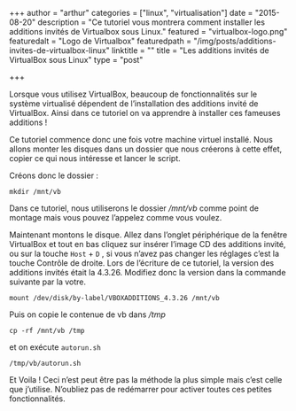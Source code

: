 +++
author = "arthur"
categories = ["linux", "virtualisation"]
date = "2015-08-20"
description = "Ce tutoriel vous montrera comment installer les additions invités de Virtualbox sous Linux."
featured = "virtualbox-logo.png"
featuredalt = "Logo de Virtualbox"
featuredpath = "/img/posts/additions-invites-de-virtualbox-linux"
linktitle = ""
title = "Les additions invités de VirtualBox sous Linux"
type = "post"

+++

Lorsque vous utilisez VirtualBox, beaucoup de fonctionnalités sur le système virtualisé dépendent de l’installation des additions invité de VirtualBox. Ainsi dans ce tutoriel on va apprendre à installer ces fameuses additions !

Ce tutoriel commence donc une fois votre machine virtuel installé. Nous allons monter les disques dans un dossier que nous créerons à cette effet, copier ce qui nous intéresse et lancer le script.

<!--more-->

Créons donc le dossier :

```shell
mkdir /mnt/vb
```

Dans ce tutoriel, nous utiliserons le dossier */mnt/vb* comme point de montage mais vous pouvez l’appelez comme vous voulez.

Maintenant montons le disque. Allez dans l’onglet périphérique de la fenêtre VirtualBox et tout en bas cliquez sur insérer l’image CD des additions invité, ou sur la touche `Host` + `D` , si vous n’avez pas changer les réglages c’est la touche Contrôle de droite. Lors de l’écriture de ce tutoriel, la version des additions invités était la 4.3.26. Modifiez donc la version dans la commande suivante par la votre.

```shell
mount /dev/disk/by-label/VBOXADDITIONS_4.3.26 /mnt/vb
```

Puis on copie le contenue de vb dans */tmp*

```shell
cp -rf /mnt/vb /tmp
```

et on exécute `autorun.sh`

```shell
/tmp/vb/autorun.sh
```

Et Voila ! Ceci n’est peut être pas la méthode la plus simple mais c’est celle que j’utilise. N’oubliez pas de redémarrer pour activer toutes ces petites fonctionnalités.
